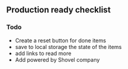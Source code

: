 ## Production ready checklist

### Todo
- Create a reset button for done items
- save to local storage the state of the items
- add links to read more
- Add powered by Shovel company